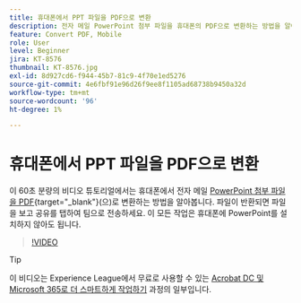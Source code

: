 ```yaml
---
title: 휴대폰에서 PPT 파일을 PDF으로 변환
description: 전자 메일 PowerPoint 첨부 파일을 휴대폰의 PDF으로 변환하는 방법을 알아봅니다.
feature: Convert PDF, Mobile
role: User
level: Beginner
jira: KT-8576
thumbnail: KT-8576.jpg
exl-id: 8d927cd6-f944-45b7-81c9-4f70e1ed5276
source-git-commit: 4e6fbf91e96d26f9ee8f1105ad68738b9450a32d
workflow-type: tm+mt
source-wordcount: '96'
ht-degree: 1%

---
```


# 휴대폰에서 PPT 파일을 PDF으로 변환

이 60초 분량의 비디오 튜토리얼에서는 휴대폰에서 전자 메일 [PowerPoint 첨부 파일을 PDF](https://www.adobe.com/kr/acrobat/online/ppt-to-pdf.html){target="_blank"}(으)로 변환하는 방법을 알아봅니다. 파일이 반환되면 파일을 보고 공유를 탭하여 팀으로 전송하세요. 이 모든 작업은 휴대폰에 PowerPoint를 설치하지 않아도 됩니다.

>[!VIDEO](https://video.tv.adobe.com/v/336366?quality=12&learn=on&hidetitle=true)

>[!TIP]
>
>이 비디오는 Experience League에서 무료로 사용할 수 있는 [Acrobat DC 및 Microsoft 365로 더 스마트하게 작업하기](https://experienceleague.adobe.com/?recommended=Acrobat-U-1-2021.microsoft365) 과정의 일부입니다.
